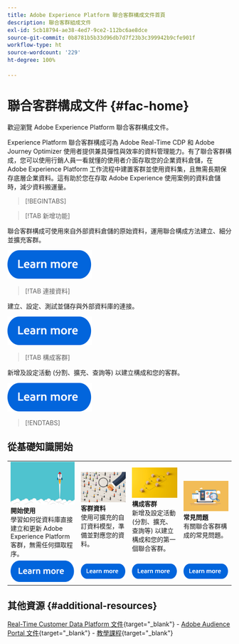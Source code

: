 ```yaml
---
title: Adobe Experience Platform 聯合客群構成文件首頁
description: 聯合客群組成文件
exl-id: 5cb18794-ae38-4ed7-9ce2-112bc6ae8dce
source-git-commit: 0b8781b5b33d96db7d7f23b3c399942b9cfe901f
workflow-type: ht
source-wordcount: '229'
ht-degree: 100%

---
```


# 聯合客群構成文件  {#fac-home}

歡迎瀏覽 Adobe Experience Platform 聯合客群構成文件。

Experience Platform 聯合客群構成可為 Adobe Real-Time CDP 和 Adobe Journey Optimizer 使用者提供兼具彈性與效率的資料管理能力。有了聯合客群構成，您可以使用行銷人員一看就懂的使用者介面存取您的企業資料倉儲，在 Adobe Experience Platform 工作流程中建置客群並使用資料集，且無需長期保存底層企業資料。這有助於您在存取 Adobe Experience 使用案例的資料倉儲時，減少資料搬運量。

>[!BEGINTABS]

>[!TAB 新增功能]

聯合客群構成可使用來自外部資料倉儲的原始資料，運用聯合構成方法建立、細分並擴充客群。

[![影像](assets/learn-more-button.svg)](start/release-notes.md)

>[!TAB 連接資料]

建立、設定、測試並儲存與外部資料庫的連接。

[![影像](assets/learn-more-button.svg)](connections/federated-db.md)

>[!TAB 構成客群]

新增及設定活動 (分割、擴充、查詢等) 以建立構成和您的客群。

[![影像](assets/learn-more-button.svg)](compositions/gs-compositions.md)

>[!ENDTABS]

## 從基礎知識開始

<table style="table-layout:fixed">
  <tr style="border: 0;">
    <td>
    <a href="start/get-started.md"><img src="assets/do-not-localize/start-quick.png"></a>
    <div><strong>開始使用</strong><br/>學習如何從資料庫直接建立和更新 Adobe Experience Platform 客群，無需任何擷取程序。
    </div>
    </td>
    <td>
    <a href="data-management/gs-models.md"><img src="assets/do-not-localize/start-profiles.png"></a>
    <div><strong>客群資料</strong><br/>使用可擴充的自訂資料模型，準備並對應您的資料。
    </div>
    </td>
    <td>
    <a href="compositions/gs-compositions.md"><img src="assets/do-not-localize/start-journey.jpeg"></a>
    <div><strong>構成客群</strong><br/>新增及設定活動 (分割、擴充、查詢等) 以建立構成和您的第一個聯合客群。
    </div>
    </td>
    <td>
    <a href="start/faq.md"><img src="assets/do-not-localize/start-faq.png"></a>
    <div><strong>常見問題</strong><br/>有關聯合客群構成的常見問題。</div>
    </td>
  </tr>
  <tr style="border: 0;">
    <td><a href="start/get-started.md"><img src="assets/learn-more-button.svg"></a></td>
    <td><a href="data-management/gs-models.md"><img src="assets/learn-more-button.svg"></a></td>
    <td><a href="compositions/gs-compositions.md"><img src="assets/learn-more-button.svg"></a></td>
    <td><a href="start/faq.md"><img src="assets/learn-more-button.svg"></a></td>
    </tr>
</table>

## 其他資源  {#additional-resources}

[Real-Time Customer Data Platform 文件](https://experienceleague.adobe.com/zh-hant/docs/experience-platform/rtcdp/home){target="_blank"} - [Adobe Audience Portal 文件](https://experienceleague.adobe.com/zh-hant/docs/experience-platform/segmentation/ui/audience-dashboard){target="_blank"} - [教學課程](https://experienceleague.adobe.com/zh-hant/docs/platform-learn/tutorials/audiences/introduction-to-audience-portal-and-composition){target="_blank"}
